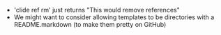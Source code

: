  - 'clide ref rm' just returns "This would remove references"
 - We might want to consider allowing templates to be directories with a README.markdown (to make them pretty on GitHub)
